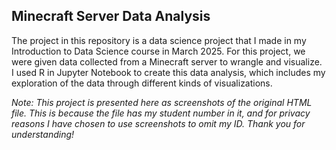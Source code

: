 ## Minecraft Server Data Analysis

The project in this repository is a data science project that I made in my Introduction to Data Science course in March 2025. For this project, we were given data collected from a Minecraft server to wrangle and visualize. I used R in Jupyter Notebook to create this data analysis, which includes my exploration of the data through different kinds of visualizations.

*Note: This project is presented here as screenshots of the original HTML file. This is because the file has my student number in it, and for privacy reasons I have chosen to use screenshots to omit my ID. Thank you for understanding!*
